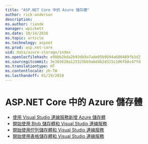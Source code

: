 ```yaml
---
title: "ASP.NET Core 中的 Azure 儲存體"
author: rick-anderson
description: 
ms.author: riande
manager: wpickett
ms.date: 10/14/2016
ms.topic: article
ms.technology: aspnet
ms.prod: asp.net-core
uid: data/azure-storage/index
ms.openlocfilehash: e98bb2bda2b93db9a7ade05b9594a680489fb3d2
ms.sourcegitcommit: 3e303620a125325bb9abd4b2d315c106fb8c47fd
ms.translationtype: HT
ms.contentlocale: zh-TW
ms.lasthandoff: 01/19/2018
---
```

# <a name="azure-storage-in-aspnet-core"></a>ASP.NET Core 中的 Azure 儲存體 

* [使用 Visual Studio 連線服務新增 Azure 儲存體](https://azure.microsoft.com/documentation/articles/vs-azure-tools-connected-services-storage/)
* [開始使用 Blob 儲存體和 Visual Studio 連線服務](https://azure.microsoft.com/documentation/articles/vs-storage-aspnet5-getting-started-blobs/)
* [開始使用佇列儲存體和 Visual Studio 連線服務](https://azure.microsoft.com/documentation/articles/vs-storage-aspnet5-getting-started-queues/)
* [開始使用表格儲存體和 Visual Studio 連線服務](https://azure.microsoft.com/documentation/articles/vs-storage-aspnet5-getting-started-tables/)
